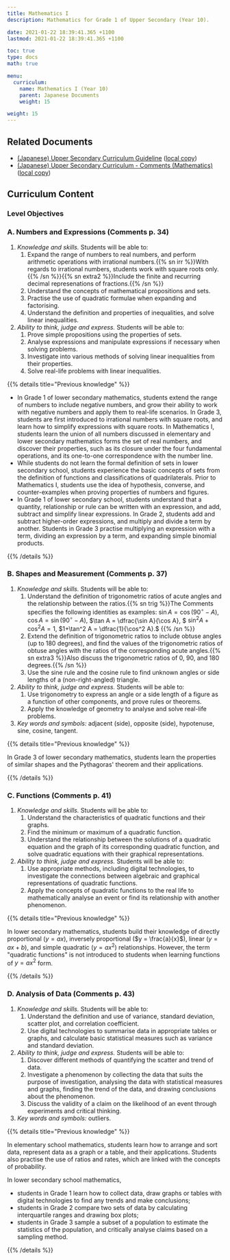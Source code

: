 ```yaml
---
title: Mathematics I
description: Mathematics for Grade 1 of Upper Secondary (Year 10).

date: 2021-01-22 18:39:41.365 +1100
lastmod: 2021-01-22 18:39:41.365 +1100

toc: true
type: docs
math: true

menu:
  curriculum:
    name: Mathematics I (Year 10)
    parent: Japanese Documents
    weight: 15

weight: 15
---
```


## Related Documents

- [(Japanese) Upper Secondary Curriculum Guideline](https://www.mext.go.jp/content/1384661_6_1_3.pdf) ([local copy](/courses/jpn-docs/chugaku-gakushu-shido-yoryo.pdf))
- [(Japanese) Upper Secondary Curriculum - Comments (Mathematics)](https://www.mext.go.jp/content/1407073_05_1_2.pdf) ([local copy](/courses/jpn-docs/chugaku-sugaku-kaisetsu.pdf))


## Curriculum Content

### Level Objectives


### A. Numbers and Expressions (Comments p. 34)

1. *Knowledge and skills.* Students will be able to:
    1. Expand the range of numbers to real numbers, and perform arithmetic operations with irrational numbers.{{% sn irr %}}With regards to irrational numbers, students work with square roots only.{{% /sn %}}{{% sn extra2 %}}Include the finite and recurring decimal represenations of fractions.{{% /sn %}}
    2. Understand the concepts of mathematical propositions and sets.
    3. Practise the use of quadratic formulae when expanding and factorising.
    4. Understand the definition and properties of inequalities, and solve linear inequalities.
2. *Ability to think, judge and express.* Students will be able to:
    1. Prove simple propositions using the properties of sets.
    2. Analyse expressions and manipulate expressions if necessary when solving problems.
    3. Investigate into various methods of solving linear inequalities from their properties.
    4. Solve real-life problems with linear inequalities.

{{% details title="Previous knowledge" %}}

- In Grade 1 of lower secondary mathematics, students extend the range of numbers to include negative numbers, and grow their ability to work with negative numbers and apply them to real-life scenarios. In Grade 3, students are first introduced to irrational numbers with square roots, and learn how to simplify expressions with square roots. In Mathematics I, students learn the union of all numbers discussed in elementary and lower secondary mathematics forms the set of real numbers, and discover their properties, such as its closure under the four fundamental operations, and its one-to-one correspondence with the number line.
- While students do not learn the formal definition of sets in lower secondary school, students experience the basic concepts of sets from the definition of functions and classifications of quadrilaterals. Prior to Mathematics I, students use the idea of hypothesis, converse, and counter-examples when proving properties of numbers and figures.
- In Grade 1 of lower secondary school, students understand that a quantity, relationship or rule can be written with an expression, and add, subtract and simplify linear expressions. In Grade 2, students add and subtract higher-order expressions, and multiply and divide a term by another. Students in Grade 3 practise multiplying an expression with a term, dividing an expression by a term, and expanding simple binomial products.

{{% /details %}}


### B. Shapes and Measurement (Comments p. 37)

1. *Knowledge and skills.* Students will be able to:
    1. Understand the definition of trigonometric ratios of acute angles and the relationship between the ratios.{{% sn trig %}}The Comments specifies the following identities as examples: $\sin A = \cos(90^\circ - A),$ $\cos A = \sin(90^\circ - A),$ $\tan A = \dfrac{\sin A}{\cos A}, $ $\sin^2 A + \cos^2 A = 1,$ $1+\tan^2 A = \dfrac{1}{\cos^2 A}.$ {{% /sn %}}
    2. Extend the definition of trigonometric ratios to include obtuse angles (up to 180 degrees), and find the values of the trigonometric ratios of obtuse angles with the ratios of the corresponding acute angles.{{% sn extra3 %}}Also discuss the trigonometric ratios of 0, 90, and 180 degrees.{{% /sn %}}
    3. Use the sine rule and the cosine rule to find unknown 
    angles or side lengths of a (non-right-angled) triangle.
2. *Ability to think, judge and express.* Students will be able to:
    1. Use trigonometry to express an angle or a side length of a figure as a function of other components, and prove rules or theorems.
    2. Apply the knowledge of geometry to analyse and solve real-life problems.
3. *Key words and symbols:* adjacent (side), opposite (side), hypotenuse, sine, cosine, tangent.

{{% details title="Previous knowledge" %}}

In Grade 3 of lower secondary mathematics, students learn the properties of similar shapes and the Pythagoras' theorem and their applications.

<p></p>

{{% /details %}}


### C. Functions (Comments p. 41)

1. *Knowledge and skills.* Students will be able to:
    1. Understand the characteristics of quadratic functions and their graphs.
    2. Find the minimum or maximum of a quadratic function.
    3. Understand the relationship between the solutions of a quadratic equation and the graph of its corresponding quadratic function, and solve quadratic equations with their graphical representations.
2. *Ability to think, judge and express.* Students will be able to:
    1. Use appropriate methods, including digital technologies, to investigate the connections between algebraic and graphical representations of quadratic functions.
    2. Apply the concepts of quadratic functions to the real life to mathematically analyse an event or find its relationship with another phenomenon.

{{% details title="Previous knowledge" %}}

In lower secondary mathematics, students build their knowledge of directly proportional ($y = ax$), inversely proportional ($y = \frac{a}{x}$), linear ($y = ax + b$), and simple quadratic ($y = ax^2$) relationships. However, the term "quadratic functions" is not introduced to students when learning functions of $y=ax^2$ form.

<p></p>

{{% /details %}}


### D. Analysis of Data (Comments p. 43)

1. *Knowledge and skills.* Students will be able to:
    1. Understand the definition and use of variance, standard deviation, scatter plot, and correlation coefficient.
    2. Use digital technologies to summarise data in appropriate tables or graphs, and calculate basic statistical measures such as variance and standard deviation.
2. *Ability to think, judge and express.* Students will be able to:
    1. Discover different methods of quantifying the scatter and trend of data.
    2. Investigate a phenomenon by collecting the data that suits the purpose of investigation, analysing the data with statistical measures and graphs, finding the trend of the data, and drawing conclusions about the phenomenon.
    3. Discuss the validity of a claim on the likelihood of an event through experiments and critical thinking.
3. *Key words and symbols:* outliers.

{{% details title="Previous knowledge" %}}

In elementary school mathematics, students learn how to arrange and sort data, represent data as a graph or a table, and their applications. Students also practise the use of ratios and rates, which are linked with the concepts of probability.

In lower secondary school mathematics,
- students in Grade 1 learn how to collect data, draw graphs or tables with digital technologies to find any trends and make conclusions;
- students in Grade 2 compare two sets of data by calculating interquartile ranges and drawing box plots;
- students in Grade 3 sample a subset of a population to estimate the statistics of the population, and critically analyse claims based on a sampling method.

{{% /details %}}